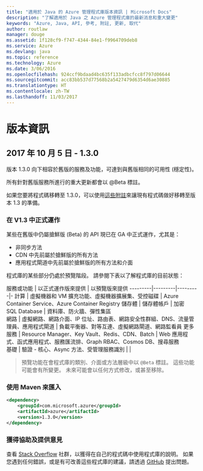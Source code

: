 ```yaml
---
title: "適用於 Java 的 Azure 管理程式庫版本資訊 | Microsoft Docs"
description: "了解適用於 Java 之 Azure 管理程式庫的最新消息和重大變更"
keywords: "Azure, Java, API, 參考, 附註, 更新, 取代"
author: routlaw
manager: douge
ms.assetid: 1f128cf9-f747-4344-84e1-f9964709deb8
ms.service: Azure
ms.devlang: java
ms.topic: reference
ms.technology: Azure
ms.date: 3/06/2016
ms.openlocfilehash: 924ccf9bdaad4bc635f133adbcfcc8f797d06644
ms.sourcegitcommit: acc83bb537d77568b2a5427479d6354d6ae30885
ms.translationtype: HT
ms.contentlocale: zh-TW
ms.lasthandoff: 11/03/2017
---
```

# <a name="release-notes"></a>版本資訊 

## <a name="october-5-2017---130"></a>2017 年 10 月 5 日 - 1.3.0 

版本 1.3.0 向下相容於舊版的服務及功能，可達到與舊版相同的可用性 (穩定性)。

所有針對舊版服務所進行的重大更新都會以 @Beta 標註。

如果您要將程式碼移轉至 1.3.0，可以使用[這些附註](https://github.com/Azure/azure-sdk-for-java/blob/master/notes/prepare-for-1.3.0.md)來讓現有程式碼做好移轉至版本 1.3 的準備。

### <a name="generally-availabile-in-v13"></a>在 V1.3 中正式運作

某些在舊版中仍屬搶鮮版 (Beta) 的 API 現已在 GA 中正式運作，尤其是：

- 非同步方法
- CDN 中先前屬於搶鮮版的所有方法
- 應用程式閘道中先前屬於搶鮮版的所有方法和介面

 程式庫的某些部分仍處於預覽階段。 請參閱下表以了解程式庫的目前狀態：

服務或功能 | 以正式運作版來提供 | 以預覽版來提供 
---------|---------|---------|-
計算  | 虛擬機器和 VM 擴充功能、虛擬機器擴展集、受控磁碟   | Azure Container Service、Azure Container Registry 
儲存體   |  儲存體帳戶       |    加密     
SQL Database  | 資料庫、防火牆、彈性集區              
網路    |  虛擬網路、網路介面、IP 位址、路由表、網路安全性群組、DNS、流量管理員、應用程式閘道  |    負載平衡器、對等互連、虛擬網路閘道、網路監看員 
更多服務    |  Resource Manager、Key Vault、Redis、CDN、Batch       |  Web 應用程式、函式應用程式、服務匯流排、Graph RBAC、Cosmos DB、搜尋服務  
基礎     |   驗證 - 核心、Async 方法、受管理服務識別      |      |

> 預覽功能在會程式庫的類別、介面或方法層級中以 `@Beta` 標註。 這些功能可能會有所變更。 未來可能會以任何方式修改，或甚至移除。

### <a name="import-with-maven"></a>使用 Maven 來匯入

```XML
<dependency>
    <groupId>com.microsoft.azure</groupId>
    <artifactId>azure</artifactId>
    <version>1.3.0</version>
</dependency>
```

### <a name="get-help-and-give-feedback"></a>獲得協助及提供意見

查看 [Stack Overflow](http://stackoverflow.com/questions/tagged/azure-java-sdk) 社群，以獲得在自己的程式碼中使用程式庫的說明。 如果您遇到任何錯誤，或是有可改善這些程式庫的建議，請透過 [GitHub](https://github.com/Azure/azure-sdk-for-java/issues) 提出問題。


